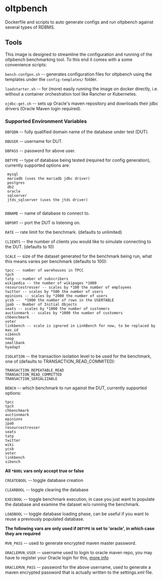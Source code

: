 # oltpbench
Dockerfile and scripts to auto generate configs and run oltpbench against several types of RDBMS.

## Tools

This image is designed to streamline the configuration and running of the oltpbench benchmarking tool. To this end it comes with a some convenience scripts: 

`bench-confgen.sh` -- generates configuration files for oltpbench using the templates under the `config-templates/` folder.

`loadstarter.sh` -- for (more) easily running the image on docker directly, i.e. without a container orchestration tool like Rancher or Kubernetes.

`ojdbc-get.sh` -- sets up Oracle's maven repository and downloads their jdbc drivers (Oracle Maven login required).


### Supported Environment Variables

`DBFQDN` -- fully qualified domain name of the database under test (DUT).

`DBUSER` -- username for DUT.

`DBPASS` -- password for above user.

`DBTYPE` -- type of database being tested (required for config generation), currently supported options are:

```
 mysql
 mariadb (uses the mariadb jdbc driver)
 postgres
 db2
 oracle
 sqlserver
 jtds_sqlserver (uses the jtds driver)
 
```

`DBNAME` -- name of database to connect to.

`DBPORT` -- port the DUT is listening on.

`RATE` -- rate limit for the benchmark. (defaults to unlimited)

`CLIENTS` -- the number of clients you would like to simulate connecting to the DUT. (defaults to 10)

`SCALE` -- size of the dataset generated for the benchmark being run, what this means varies per benchmark (defaults to 100):

```
tpcc -- number of warehouses in TPCC
tpch
tatp -- number of subscribers
wikipedia -- the number of wikipages *1000
resourcestresser -- scales by *100 the number of employees
twitter -- scales by *500 the number of users
epinions -- scales by *2000 the number of users
ycsb --  *1000 the number of rows in the USERTABLE
jpab -- Number of Initial Objects
seats -- scales by *1000 the number of customers
auctionmark -- scales by *1000 the number of customers
chbenchmark
voter
linkbench -- scale is ignored in LinkBench for now, to be replaced by max_id
sibench
noop
smallbank
hyadapt
```


`ISOLATION` -- the transaction isolation level to be used for the benchmark, one of (defaults to TRANSACTION_READ_COMMITED):

```
TRANSACTION_REPEATABLE_READ
TRANSACTION_READ_COMMITTED
TRANSACTION_SERIALIZABLE
```


`BENCH` -- which benchmark to run against the DUT, currently supported options:

```
tpcc
tpch
chbenchmark
auctionmark
epinions
jpab
resourcestresser
seats
tatp
twitter
wiki
ycsb
voter
linkbench
sibench

```


**All `*BOOL` vars only accept true or false**

`CREATEBOOL` -- toggle database creation

`CLEARBOOL` -- toggle clearing the database

`EXECBOOL` -- toggle benchmark execution, in case you just want to populate the database and examine the dataset w/o running the benchmark.

`LOADBOOL` -- toggle database loading phase, can be useful if you want to reuse a previously populated database.

**The following vars are only used if `DBTYPE` is set to 'oracle', in which case they are required**

`MVN_PASS` -- used to generate encrypted maven master password.

`ORACLEMVN_USER` -- username used to login to oracle maven repo, you may have to register your Oracle login for this, [more info](http://www.oracle.com/webfolder/application/maven/index.html)

`ORACLEMVN_PASS` -- password for the above username, used to generate a maven encrypted password that is actually written to the settings.xml file. 


